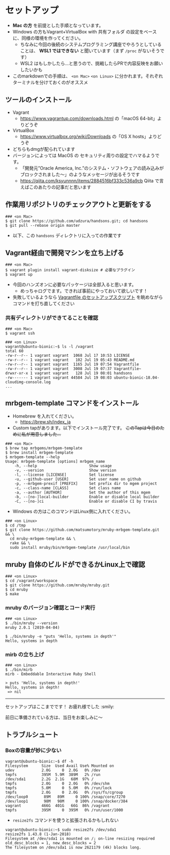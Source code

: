 # セットアップ

* **Mac の方** を前提とした手順となっています。
* Windows の方もVagrant+VirtualBox with 共有フォルダ の設定をベースに、同様の環境を作ってください。
  * ちなみに今回の後続のシステムプログラミング講座でやろうとしていることは、 **WSL1 ではできない** と聞いています（まず `/proc` がないそうです）
  * WSL2 はもしかしたら...と思うので、挑戦したらPRで内容反映をお願いしたいかも
* このmarkdownでの手順は、 `<on Mac>` `<on Linux>` に分かれます。それぞれターミナルを分けておくのがオススメ

## ツールのインストール

* Vagrant
  * https://www.vagrantup.com/downloads.html の「macOS 64-bit」よりどうぞ
* VirtualBox
  * https://www.virtualbox.org/wiki/Downloads の「OS X hosts」よりどうぞ
* どちらもdmgが配られています
* バージョンによっては MacOS の セキュリティ周りの設定でハマるようです。
  * 「開発元”Oracle America, Inc.”のシステム・ソフトウェアの読み込みがブロックされました〜」のようなメッセージが出るそうです
  * https://qiita.com/ksyunnnn/items/2884516bf333c536a9cb Qiita で言えばこのあたりの記事だと思います

## 作業用リポジトリのチェックアウトと更新をする

```console
### <on Mac>
$ git clone https://github.com/udzura/handsons.git; cd handsons
$ git pull --rebase origin master
```

* 以下、この `handsons` ディレクトリに入っての作業です

## Vagrant経由で開発マシンを立ち上げる

```console
### <on Mac>
$ vagrant plugin install vagrant-disksize # 必要なプラグイン
$ vagrant up
```

* 今回のハンズオンに必要なパッケージは全部入ると思います。
  * めっちゃログでます。できれば事前にやっておいて欲しいです！
* 失敗しているようなら [Vagrantfile のセットアップスクリプト](https://github.com/udzura/handsons/blob/master/Vagrantfile#L21-L30) を眺めながらコマンドを打ち直してください

### 共有ディレクトリができてることを確認

```console
### <on Mac>
$ vagrant ssh

### <on Linux>
vagrant@ubuntu-bionic:~$ ls -l /vagrant
total 60
-rw-r--r-- 1 vagrant vagrant  1068 Jul 17 10:53 LICENSE
-rw-r--r-- 1 vagrant vagrant   102 Jul 19 05:43 README.md
-rw-r--r-- 1 vagrant vagrant  1165 Jul 19 07:54 Vagrantfile
-rw-r--r-- 1 vagrant vagrant  3008 Jul 19 07:37 Vagrantfile~
drwxr-xr-x 1 vagrant vagrant   128 Jul 19 08:01 handsons
-rw------- 1 vagrant vagrant 44584 Jul 19 08:03 ubuntu-bionic-18.04-cloudimg-console.log
...
```

## mrbgem-template コマンドをインストール

* Homebrew を入れてください。
  * https://brew.sh/index_ja
* Custom tapがあります。以下でインストール完了です。 <s>このTapは今日のために私が用意しました...</s>

```console
### <on Mac>
$ brew tap mrbgems/mrbgem-template
$ brew install mrbgem-template
$ mrbgem-template --help
Usage: mrbgem-template [options] mrbgem_name
    -h, --help                       Show usage
    -v, --version                    Show version
    -l, --license [LICENSE]          Set license
    -u, --github-user [USER]         Set user name on github
    -p, --mrbgem-prexif [PREFIX]     Set prefix dir to mgem project
    -c, --class-name [CLASS]         Set class name
    -a, --author [AUTHOR]            Set the author of this mgem
    -b, --[no-]local-builder         Enable or disable local builder
    -C, --[no-]ci                    Enable or disable CI by travis
```

* Windows の方はこのコマンドはLinux側に入れてください。

```console
### <on Linux>
$ cd /tmp
$ git clone https://github.com/matsumotory/mruby-mrbgem-template.git && \
  cd mruby-mrbgem-template && \
  rake && \
  sudo install mruby/bin/mrbgem-template /usr/local/bin
```

## mruby 自体のビルドができるかLinux上で確認

```console
### <on Linux>
$ cd /vagrant/workspace
$ git clone https://github.com/mruby/mruby.git
$ cd mruby
$ make
```

### mruby のバージョン確認とコード実行

```console
### <on Linux>
$ ./bin/mruby --version
mruby 2.0.1 (2019-04-04) 

$ ./bin/mruby -e "puts 'Hello, systems in depth'"
Hello, systems in depth
```

### mirb の立ち上げ

```console
### <on Linux>
$ ./bin/mirb
mirb - Embeddable Interactive Ruby Shell

> puts 'Hello, systems in depth!'
Hello, systems in depth!
 => nil
```

----

セットアップはここまでです！ お疲れ様でした :smily:

前日に準備されている方は、当日をお楽しみに〜

## トラブルシュート

### Boxの容量が妙に少ない

```console
vagrant@ubuntu-bionic:~$ df -h
Filesystem      Size  Used Avail Use% Mounted on
udev            2.0G     0  2.0G   0% /dev
tmpfs           395M  5.9M  389M   2% /run
/dev/sda1       2.2G  2.1G   68M  97% /
tmpfs           2.0G     0  2.0G   0% /dev/shm
tmpfs           5.0M     0  5.0M   0% /run/lock
tmpfs           2.0G     0  2.0G   0% /sys/fs/cgroup
/dev/loop0       89M   89M     0 100% /snap/core/7270
/dev/loop1       98M   98M     0 100% /snap/docker/384
vagrant         466G  401G   66G  86% /vagrant
tmpfs           395M     0  395M   0% /run/user/1000
```

* `resize2fs` コマンドを使うと拡張されるかもしれない

```console
vagrant@ubuntu-bionic:~$ sudo resize2fs /dev/sda1
resize2fs 1.43.8 (1-Jan-2018)
Filesystem at /dev/sda1 is mounted on /; on-line resizing required
old_desc_blocks = 1, new_desc_blocks = 2
The filesystem on /dev/sda1 is now 2621179 (4k) blocks long.
```
